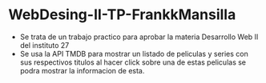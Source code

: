 # WebDesing-II-TP-FrankkMansilla



- Se trata de un trabajo practico para aprobar la materia Desarrollo Web II del instituto 27
- Se usa la API TMDB para mostrar un listado de peliculas y series con sus respectivos titulos al hacer click sobre una de estas peliculas se podra mostrar la informacion de esta.
